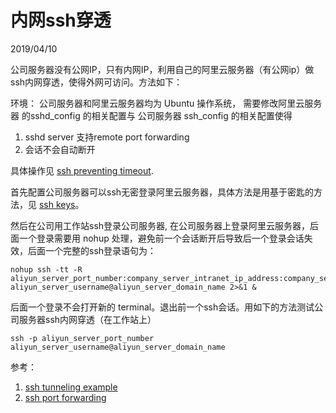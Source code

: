 # 内网ssh穿透
2019/04/10

公司服务器没有公网IP，只有内网IP，利用自己的阿里云服务器（有公网ip）做ssh内网穿透，使得外网可访问。方法如下：

环境：
公司服务器和阿里云服务器均为 Ubuntu 操作系统，
需要修改阿里云服务器 的sshd_config 的相关配置与 公司服务器 ssh_config 的相关配置使得

1. sshd server 支持remote port forwarding
1. 会话不会自动断开

具体操作见 [ssh preventing timeout](https://bjornjohansen.no/ssh-timeout).

首先配置公司服务器可以ssh无密登录阿里云服务器，具体方法是用基于密匙的方法，见 [ssh keys](https://help.ubuntu.com/community/SSH/OpenSSH/Keys)。

然后在公司用工作站ssh登录公司服务器, 在公司服务器上登录阿里云服务器，后面一个登录需要用 nohup 处理，避免前一个会话断开后导致后一个登录会话失效，后面一个完整的ssh登录语句为：

```shell
nohup ssh -tt -R aliyun_server_port_number:company_server_intranet_ip_address:company_server_ssh_port_number aliyun_server_username@aliyun_server_domain_name 2>&1 &
```
后面一个登录不会打开新的 terminal。退出前一个ssh会话。用如下的方法测试公司服务器ssh内网穿透（在工作站上）
```shell
ssh -p aliyun_server_port_number aliyun_server_username@aliyun_server_domain_name
```
参考：
1. [ssh tunneling example](https://www.ssh.com/ssh/tunneling/example)
1. [ssh port forwarding](https://help.ubuntu.com/community/SSH/OpenSSH/PortForwarding)